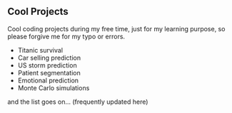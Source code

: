 ## Cool Projects
Cool coding projects during my free time, just for my learning purpose, so please forgive me for my typo or errors.

- Titanic survival
- Car selling prediction
- US storm prediction
- Patient segmentation
- Emotional prediction
- Monte Carlo simulations

and the list goes on... (frequently updated here)
